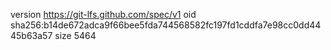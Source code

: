 version https://git-lfs.github.com/spec/v1
oid sha256:b14de672adca9f66bee5fda744568582fc197fd1cddfa7e98cc0dd4445b63a57
size 5464
